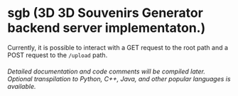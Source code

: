 # sgb (3D 3D Souvenirs Generator backend server implementaton.)
Currently, it is possible to interact with a GET request to the root path and a POST request to the `/upload` path.

###### Detailed documentation and code comments will be compiled later. Optional transpilation to Python, C++, Java, and other popular languages ​​is available.
